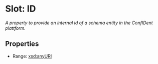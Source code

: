 # Slot: ID
_A property to provide an internal id of a schema entity in the ConfIDent plattform._



<!-- no inheritance hierarchy -->


## Properties

 * Range: [xsd:anyURI](http://www.w3.org/2001/XMLSchema#anyURI)







